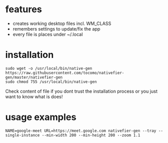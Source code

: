 
# features
 * creates working desktop files incl. WM_CLASS
 * remembers settings to update/fix the app
 * every file is places under ~/.local

# installation

```
sudo wget -o /usr/local/bin/native-gen https://raw.githubusercontent.com/tocomo/nativefier-gen/master/nativefier-gen
sudo chmod 755 /usr/local/bin/native-gen
```

Check content of file if you dont trust the installation process or you just want to know what is does!

# usage examples
```
NAME=google-meet URL=https://meet.google.com nativefier-gen --tray --single-instance --min-width 200 --min-height 200 --zoom 1.1
``` 
